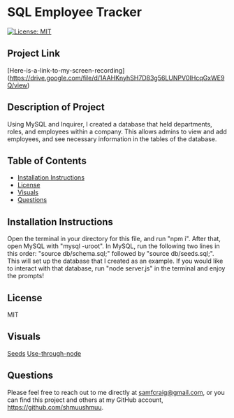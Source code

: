 # SQL Employee Tracker

  [![License: MIT](https://img.shields.io/badge/License-MIT-yellow.svg)](https://opensource.org/licenses/MIT)

## Project Link
[Here-is-a-link-to-my-screen-recording]
(https://drive.google.com/file/d/1AAHKnyhSH7D83g56LUNPV0IHcqGxWE9Q/view)

  ## Description of Project
  Using MySQL and Inquirer, I created a database that held departments, roles, and employees within a company. This allows admins to view and add employees, and see necessary information in the tables of the database.

  ## Table of Contents
  - [Installation Instructions](#installation-instructions)
  - [License](#license)
  - [Visuals](#visuals)
  - [Questions](#questions)
   
  ## Installation Instructions
  Open the terminal in your directory for this file, and run "npm i".
  After that, open MySQL with "mysql -uroot". In MySQL, run the following two lines in this order: "source db/schema.sql;" followed by "source db/seeds.sql;". This will set up the database that I created as an example. If you would like to interact with that database, run "node server.js" in the terminal and enjoy the prompts!
    
  ## License
  MIT

  ## Visuals
  [Seeds](/assets/images/sql-employeetracker-seeds-screenshot.png)
  [Use-through-node](/assets/images/sql-employeetracker-updatedscreenshot.png)

  ## Questions
  Please feel free to reach out to me directly at samfcraig@gmail.com, or you can find this project and others at my GitHub account, https://github.com/shmuushmuu.
  
